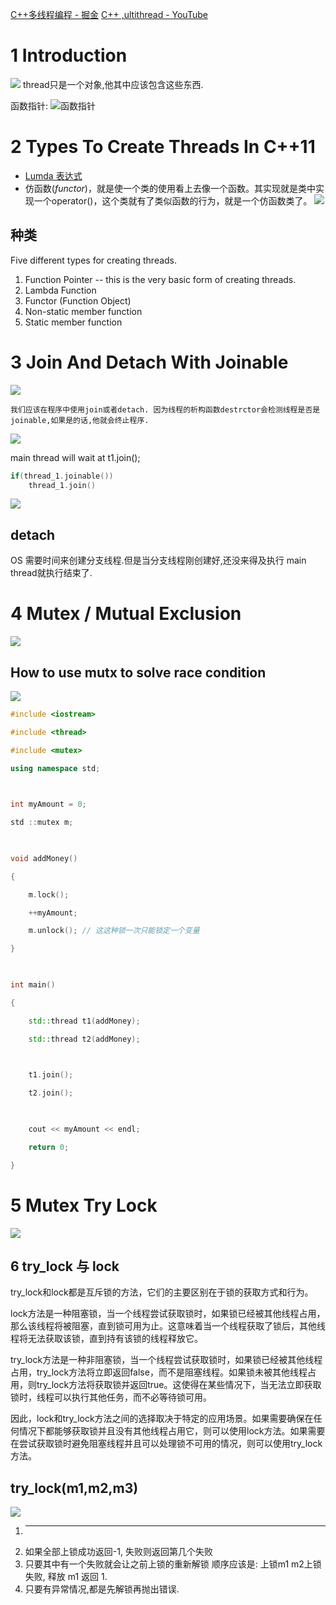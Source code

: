 [C++多线程编程 - 掘金](https://juejin.cn/post/6951588297462251557)
[C++ ,ultithread - YouTube](https://www.youtube.com/results?search_query=C%2B%2B+%2Cultithread)

# 1 Introduction
![](assets/Pasted%20image%2020230318140814.png)
thread只是一个对象,他其中应该包含这些东西.

函数指针:
![函数指针](assets/截图_20230318141649.png)
# 2 Types To Create Threads In C++11
-  [Lumda 表达式](https://www.jianshu.com/p/a200a2dab960)
- 仿函数(_functor_)，就是使一个类的使用看上去像一个函数。其实现就是类中实现一个operator()，这个类就有了类似函数的行为，就是一个仿函数类了。
![](assets/截图_20230318144204.png)

## 种类
Five different types for creating threads. 
1. Function Pointer -- this is the very basic form of creating threads. 
2. Lambda Function 
3. Functor (Function Object) 
4. Non-static member function
5. Static member function

# 3 Join And Detach With Joinable
![](assets/截图_20230318162933.png)

~~~text
我们应该在程序中使用join或者detach. 因为线程的析构函数destrctor会检测线程是否是joinable,如果是的话,他就会终止程序.
~~~


![](assets/截图_20230318150010.png)

main thread will wait at t1.join();

~~~c++
if(thread_1.joinable())
	thread_1.join()
~~~
![](assets/截图_20230318161509.png)

## detach
OS 需要时间来创建分支线程.但是当分支线程刚创建好,还没来得及执行 main thread就执行结束了.



# 4 Mutex / Mutual Exclusion
![](assets/截图_20230318163839.png)

## How to use mutx to solve race condition
![](assets/截图_20230318170705.png)

~~~c++
#include <iostream>

#include <thread>

#include <mutex>

using namespace std;

  

int myAmount = 0;

std ::mutex m;

  

void addMoney()

{

    m.lock();

    ++myAmount;

    m.unlock(); // 这这种锁一次只能锁定一个变量

}

  

int main()

{

    std::thread t1(addMoney);

    std::thread t2(addMoney);

  

    t1.join();

    t2.join();

  

    cout << myAmount << endl;

    return 0;

}
~~~


# 5 Mutex Try Lock
![](assets/截图_20230319100138.png)

## 6 try_lock 与 lock
try_lock和lock都是互斥锁的方法，它们的主要区别在于锁的获取方式和行为。

lock方法是一种阻塞锁，当一个线程尝试获取锁时，如果锁已经被其他线程占用，那么该线程将被阻塞，直到锁可用为止。这意味着当一个线程获取了锁后，其他线程将无法获取该锁，直到持有该锁的线程释放它。

try_lock方法是一种非阻塞锁，当一个线程尝试获取锁时，如果锁已经被其他线程占用，try_lock方法将立即返回false，而不是阻塞线程。如果锁未被其他线程占用，则try_lock方法将获取锁并返回true。这使得在某些情况下，当无法立即获取锁时，线程可以执行其他任务，而不必等待锁可用。

因此，lock和try_lock方法之间的选择取决于特定的应用场景。如果需要确保在任何情况下都能够获取锁并且没有其他线程占用它，则可以使用lock方法。如果需要在尝试获取锁时避免阻塞线程并且可以处理锁不可用的情况，则可以使用try_lock方法。

## try_lock(m1,m2,m3)
![](assets/截图_20230319103149.png)
1. ---
2. 如果全部上锁成功返回-1, 失败则返回第几个失败
3. 只要其中有一个失败就会让之前上锁的重新解锁
	顺序应该是: 上锁m1 m2上锁失败, 释放 m1 返回 1.
4. 只要有异常情况,都是先解锁再抛出错误.



